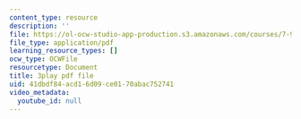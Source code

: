 ```yaml
---
content_type: resource
description: ''
file: https://ol-ocw-studio-app-production.s3.amazonaws.com/courses/7-91j-foundations-of-computational-and-systems-biology-spring-2014/41dbdf84acd16d09ce0170abac752741_6Udqou3vmng.pdf
file_type: application/pdf
learning_resource_types: []
ocw_type: OCWFile
resourcetype: Document
title: 3play pdf file
uid: 41dbdf84-acd1-6d09-ce01-70abac752741
video_metadata:
  youtube_id: null
---
```

